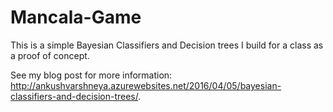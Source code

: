 # Mancala-Game
This is a simple Bayesian Classifiers and Decision trees I build for a class as a proof of concept.

See my blog post for more information: http://ankushvarshneya.azurewebsites.net/2016/04/05/bayesian-classifiers-and-decision-trees/.
